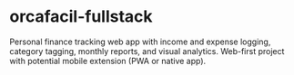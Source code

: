 # orcafacil-fullstack
Personal finance tracking web app with income and expense logging, category tagging, monthly reports, and visual analytics. Web-first project with potential mobile extension (PWA or native app).
